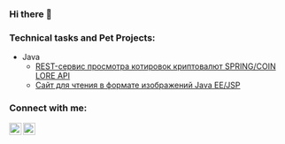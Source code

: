### Hi there 👋

### Technical tasks and Pet Projects:
- Java
  - [REST-сервис просмотра котировок криптовалют SPRING/COIN LORE API][tz-1]
  - [Сайт для чтения в формате изображений Java EE/JSP][mangaproj]

### Connect with me:
[<img align="left" alt="LinkedIn" width="22px" src="https://cdn.jsdelivr.net/npm/simple-icons@v3/icons/linkedin.svg" />][linkedin]
[<img align="left" alt="TG" width="22px" src="https://cdn.jsdelivr.net/npm/simple-icons@v3/icons/telegram.svg" />][tg]



[linkedin]: https://www.linkedin.com/in/daniil-motolyha-9528a31b0/
[tg]: https://t.me/Dun1_k
[tz-1]: https://github.com/DanikMotolyha/currencywatcher
[mangaproj]: https://github.com/DanikMotolyha/mangaproject
